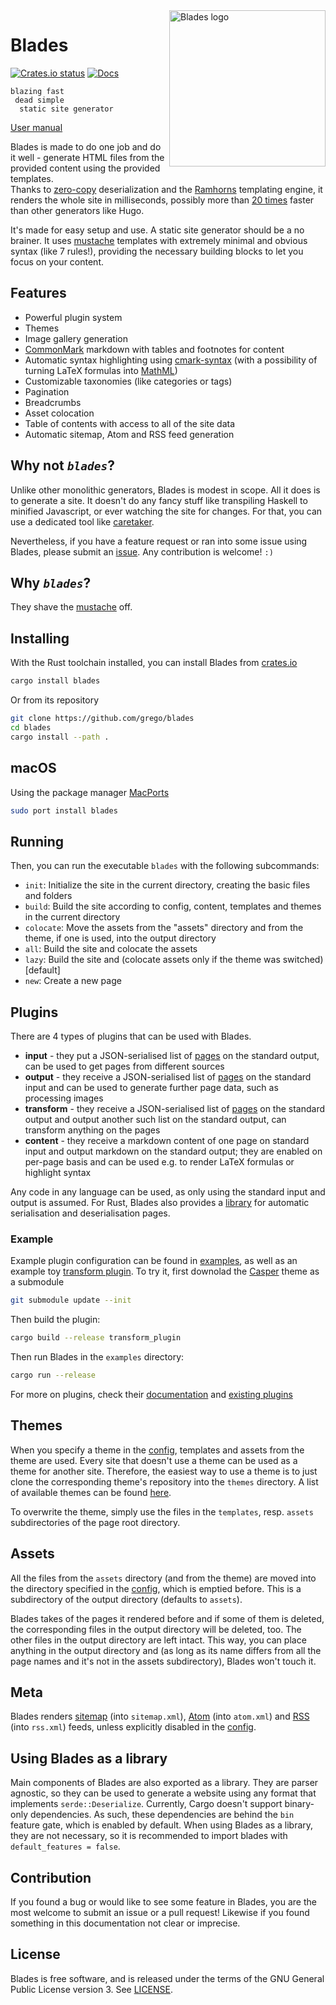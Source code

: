 <img src="https://raw.githubusercontent.com/grego/blades/master/logo.svg?sanitize=true" alt="Blades logo" width="250" align="right">

# Blades

[![Crates.io status](https://badgen.net/crates/v/blades)](https://crates.io/crates/blades)
[![Docs](https://docs.rs/blades/badge.svg)](https://docs.rs/blades)

```
blazing fast
 dead simple
  static site generator
```

[User manual](http://www.getblades.org)

Blades is made to do one job and do it well - generate HTML files from the provided
content using the provided templates.  
Thanks to [zero-copy](https://serde.rs/lifetimes.html#borrowing-data-in-a-derived-impl) deserialization
and the [Ramhorns](https://github.com/maciejhirsz/ramhorns) templating engine,
it renders the whole site in milliseconds, possibly more than
[20 times](https://github.com/grego/ssg-bench) faster than other generators like Hugo.

It's made for easy setup and use. A static site generator should be a no brainer.
It uses [mustache](https://mustache.github.io/mustache.5.html) templates with extremely minimal
and obvious syntax (like 7 rules!), providing the necessary building blocks
to let you focus on your content.

## Features
* Powerful plugin system
* Themes
* Image gallery generation
* [CommonMark](https://commonmark.org) markdown with tables and footnotes for content
* Automatic syntax highlighting using [cmark-syntax](https://github.com/grego/cmark-syntax)
  (with a possibility of turning LaTeX formulas into [MathML](https://developer.mozilla.org/docs/Web/MathML))
* Customizable taxonomies (like categories or tags)
* Pagination
* Breadcrumbs
* Asset colocation
* Table of contents with access to all of the site data
* Automatic sitemap, Atom and RSS feed generation

## Why not _`blades`_?
Unlike other monolithic generators, Blades is modest in scope. All it does is to generate a site.
It doesn't do any fancy stuff like transpiling Haskell to minified Javascript, or ever
watching the site for changes. For that, you can use a dedicated tool like
[caretaker](https://github.com/grego/caretaker).

Nevertheless, if you have a feature request or ran into some issue using Blades, please submit an
[issue](https://github.com/grego/blades). Any contribution is welcome! `:)`

## Why _`blades`_?
They shave the [mustache](https://mustache.github.io/mustache.5.html) off.

## Installing
With the Rust toolchain installed, you can install Blades from [crates.io](https://crates.io/crates/blades)
```bash
cargo install blades
```

Or from its repository
```bash
git clone https://github.com/grego/blades
cd blades
cargo install --path .
```

## macOS
Using the package manager [MacPorts](https://www.macports.org)
```bash
sudo port install blades
```

## Running
Then, you can run the executable `blades` with the following subcommands:
* `init`: Initialize the site in the current directory, creating the basic files and folders
* `build`: Build the site according to config, content, templates and themes in the current directory
* `colocate`: Move the assets from the "assets" directory and from the theme, if one is used, into the output directory
* `all`: Build the site and colocate the assets
* `lazy`: Build the site and (colocate assets only if the theme was switched) [default]
* `new`: Create a new page

## Plugins
There are 4 types of plugins that can be used with Blades.
* **input** - they put a JSON-serialised list of [pages](https://www.getblades.org/pages.html) on the standard output, can be used
  to get pages from different sources
* **output** - they receive a JSON-serialised list of [pages](https://www.getblades.org/pages.html) on the standard input and can be
  used to generate further page data, such as processing images
* **transform** - they receive a JSON-serialised list of [pages](https://www.getblades.org/pages.html) on the standard output and output
  another such list on the standard output, can transform anything on the pages
* **content** - they receive a markdown content of one page on standard input and output markdown on the standard output; they are enabled
  on per-page basis and can be used e.g. to render LaTeX formulas or highlight syntax

Any code in any language can be used, as only using the standard input and output is assumed. For Rust, Blades also provides a
[library](https://docs.rs/blades) for automatic serialisation and deserialisation pages.

### Example
Example plugin configuration can be found in [examples](examples/Blades.toml), as well as an
example toy [transform plugin](examples/transform_plugin.rs).
To try it, first downolad the [Casper](https://blades-casper.netlify.app/) theme as a submodule
```bash
git submodule update --init
```
Then build the plugin:
```bash
cargo build --release transform_plugin
```
Then run Blades in the `examples` directory:
```bash
cargo run --release
```

For more on plugins, check their [documentation](https://www.getblades.org/making-plugins.html) and
[existing plugins](https://www.getblades.org/plugins/)

## Themes
When you specify a theme in the [config](https://www.getblades.org/config.html), templates and assets from the theme are used.
Every site that doesn't use a theme can be used as a theme for another site.
Therefore, the easiest way to use a theme is to just clone the corresponding theme's repository
into the `themes` directory. A list of available themes can be found [here](https://www.getblades.org/themes/).

To overwrite the theme, simply use the files in the `templates`, resp. `assets` subdirectories of the
page root directory.

## Assets
All the files from the `assets` directory (and from the theme) are moved into the directory
specified in the [config](https://www.getblades.org/config.html), which is emptied before. This is a subdirectory of the
output directory (defaults to `assets`).

Blades takes of the pages it rendered before and if some of them is deleted, the corresponding
files in the output directory will be deleted, too. The other files in the output directory
are left intact. This way, you can place anything in the output directory and (as long as its name
differs from all the page names and it's not in the assets subdirectory), Blades won't touch it.

## Meta
Blades renders [sitemap](https://www.sitemaps.org) (into `sitemap.xml`), [Atom](https://en.wikipedia.org/wiki/Atom_(Web_standard)) (into `atom.xml`)
and [RSS](https://en.wikipedia.org/wiki/RSS) (into `rss.xml`) feeds, unless explicitly disabled in the [config](https://www.getblades.org/config.html).

## Using Blades as a library
Main components of Blades are also exported as a library. They are parser agnostic, so they can be used
to generate a website using any format that implements `serde::Deserialize`.
Currently, Cargo doesn't support binary-only dependencies. As such, these dependencies are behind
the `bin` feature gate, which is enabled by default. When using Blades as a library, they are not
necessary, so it is recommended to import blades with `default_features = false`.

## Contribution
If you found a bug or would like to see some feature in Blades, you are the most welcome to submit an issue
or a pull request! Likewise if you found something in this documentation not clear or imprecise.

## License
Blades is free software, and is released under the terms of the GNU General Public
License version 3. See [LICENSE](LICENSE).
